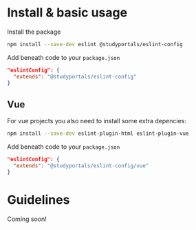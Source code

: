 # Install & basic usage

Install the package

```bash
npm install --save-dev eslint @studyportals/eslint-config
```

Add beneath code to your `package.json`

```json
"eslintConfig": {
  "extends": "@studyportals/eslint-config"
}
```

## Vue

For vue projects you also need to install some extra depencies:

```bash
npm install --save-dev eslint-plugin-html eslint-plugin-vue
```

Add beneath code to your `package.json`

```json
"eslintConfig": {
  "extends": "@studyportals/eslint-config/vue"
}
```

# Guidelines

Coming soon!
